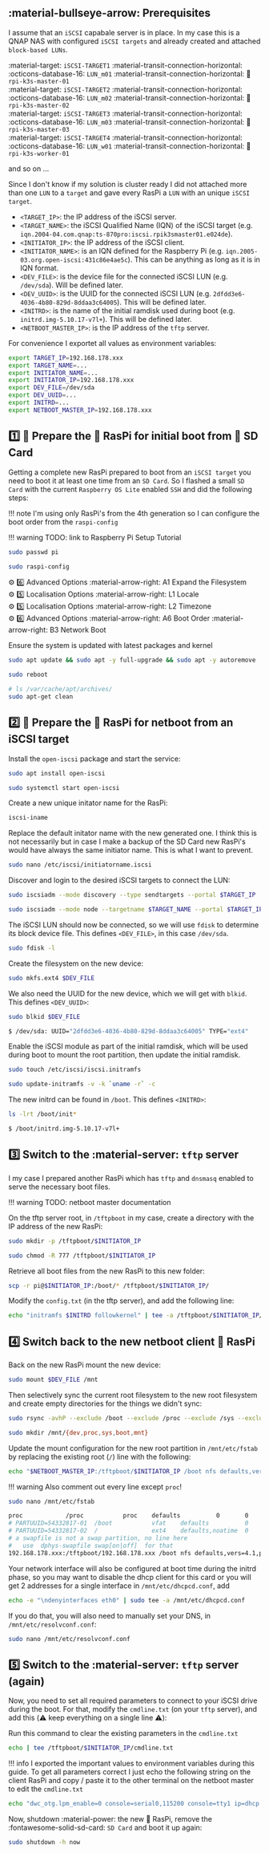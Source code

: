## :material-bullseye-arrow: Prerequisites
I assume that an `iSCSI` capabale server is in place. In my case this is a QNAP NAS with configured `iSCSI targets` and already created and attached `block-based LUNs`.

:material-target: `iSCSI-TARGET1` :material-transit-connection-horizontal: :octicons-database-16: `LUN_m01` :material-transit-connection-horizontal: :strawberry: `rpi-k3s-master-01`<br>
:material-target: `iSCSI-TARGET2` :material-transit-connection-horizontal: :octicons-database-16: `LUN_m02` :material-transit-connection-horizontal: :strawberry: `rpi-k3s-master-02`<br>
:material-target: `iSCSI-TARGET3` :material-transit-connection-horizontal: :octicons-database-16: `LUN_m03` :material-transit-connection-horizontal: :strawberry: `rpi-k3s-master-03`<br>
:material-target: `iSCSI-TARGET4` :material-transit-connection-horizontal: :octicons-database-16: `LUN_w01` :material-transit-connection-horizontal: :strawberry: `rpi-k3s-worker-01`<br>

and so on ...

Since I don't know if my solution is cluster ready I did not attached more than one `LUN` to a `target` and gave every RasPi a `LUN` with an unique `iSCSI target`.

* `<TARGET_IP>`: the IP address of the iSCSI server.
* `<TARGET_NAME>`: the iSCSI Qualified Name (IQN) of the iSCSI target (e.g. `iqn.2004-04.com.qnap:ts-870pro:iscsi.rpik3smaster01.e024de`).
* `<INITIATOR_IP>`: the IP address of the iSCSI client.
* `<INITIATOR_NAME>`: is an IQN defined for the Raspberry Pi (e.g. `iqn.2005-03.org.open-iscsi:431c86e4ae5c`). This can be anything as long as it is in IQN format.
* `<DEV_FILE>`: is the device file for the connected iSCSI LUN (e.g. `/dev/sda`). Will be defined later.
* `<DEV_UUID>`: is the UUID for the connected iSCSI LUN (e.g. `2dfdd3e6-4036-4b80-829d-8ddaa3c64005`). This will be defined later.
* `<INITRD>`: is the name of the initial ramdisk used during boot (e.g. `initrd.img-5.10.17-v7l+`). This will be defined later.
* `<NETBOOT_MASTER_IP>`: is the IP address of the `tftp` server.

For convenience I exportet all values as environment variables:

``` bash
export TARGET_IP=192.168.178.xxx
export TARGET_NAME=...
export INITIATOR_NAME=...
export INITIATOR_IP=192.168.178.xxx
export DEV_FILE=/dev/sda
export DEV_UUID=...
export INITRD=...
export NETBOOT_MASTER_IP=192.168.178.xxx
```

## :one: :rocket: Prepare the :strawberry: RasPi for initial boot from :floppy_disk: SD Card
Getting a complete new RasPi prepared to boot from an `iSCSI target` you need to boot it at least one time from an `SD Card`. So I flashed a small `SD Card` with the current `Raspberry OS Lite` enabled `SSH` and did the following steps:

!!! note
    I'm using only RasPi's from the 4th generation so I can configure the boot order from the `raspi-config`

!!! warning
    TODO: link to Raspberry Pi Setup Tutorial

``` bash
sudo passwd pi
```

``` bash
sudo raspi-config
```

:gear: :six: Advanced Options :material-arrow-right: A1 Expand the Filesystem <br>
:gear: :five: Localisation Options :material-arrow-right: L1 Locale <br>
:gear: :five: Localisation Options :material-arrow-right: L2 Timezone <br>
:gear: :six: Advanced Options :material-arrow-right: A6 Boot Order :material-arrow-right: B3 Network Boot <br>

Ensure the system is updated with latest packages and kernel
``` bash 
sudo apt update && sudo apt -y full-upgrade && sudo apt -y autoremove
```

``` bash
sudo reboot
```

``` bash
# ls /var/cache/apt/archives/
sudo apt-get clean
```

## :two: :rocket: Prepare the :strawberry: RasPi for netboot from an iSCSI target

Install the `open-iscsi` package and start the service:

``` bash
sudo apt install open-iscsi
```

``` bash
sudo systemctl start open-iscsi
```

Create a new unique initator name for the RasPi:

``` bash
iscsi-iname
```

Replace the default initator name with the new generated one. I think this is not necessarily but in case I make a backup of the SD Card new RasPi's would have always the same initiator name. This is what I want to prevent.

``` bash
sudo nano /etc/iscsi/initiatorname.iscsi
```

Discover and login to the desired iSCSI targets to connect the LUN:

``` bash
sudo iscsiadm --mode discovery --type sendtargets --portal $TARGET_IP
```

``` bash
sudo iscsiadm --mode node --targetname $TARGET_NAME --portal $TARGET_IP --login
```

The iSCSI LUN should now be connected, so we will use `fdisk` to determine its block device file. This defines `<DEV_FILE>`, in this case `/dev/sda`.

``` bash
sudo fdisk -l
```

Create the filesystem on the new device:

``` bash
sudo mkfs.ext4 $DEV_FILE
```

We also need the UUID for the new device, which we will get with `blkid`. This defines `<DEV_UUID>`:

```bash
sudo blkid $DEV_FILE
```

``` bash
$ /dev/sda: UUID="2dfdd3e6-4036-4b80-829d-8ddaa3c64005" TYPE="ext4"
```

Enable the iSCSI module as part of the initial ramdisk, which will be used during boot to mount the root partition, then update the initial ramdisk.

```bash
sudo touch /etc/iscsi/iscsi.initramfs
```

```bash
sudo update-initramfs -v -k `uname -r` -c
```

The new initrd can be found in `/boot`. This defines `<INITRD>`:

```bash
ls -lrt /boot/init*
```

``` bash
$ /boot/initrd.img-5.10.17-v7l+
```

## :three: Switch to the :material-server: `tftp` server

I my case I prepared another RasPi which has `tftp` and `dnsmasq` enabled to serve the necessary boot files.

!!! warning
    TODO: netboot master documentation

On the tftp server root, in `/tftpboot` in my case, create a directory with the IP address of the new RasPi:

``` bash
sudo mkdir -p /tftpboot/$INITIATOR_IP
```

``` bash
sudo chmod -R 777 /tftpboot/$INITIATOR_IP
```

Retrieve all boot files from the new RasPi to this new folder:

``` bash
scp -r pi@$INITIATOR_IP:/boot/* /tftpboot/$INITIATOR_IP/
```

Modify the `config.txt` (in the tftp server), and add the following line:

```bash
echo "initramfs $INITRD followkernel" | tee -a /tftpboot/$INITIATOR_IP/config.txt
```

## :four: Switch back to the new netboot client :strawberry: RasPi

Back on the new RasPi mount the new device:

```bash
sudo mount $DEV_FILE /mnt
```

Then selectively sync the current root filesystem to the new root filesystem and create empty directories for the things we didn't sync:

```bash
sudo rsync -avhP --exclude /boot --exclude /proc --exclude /sys --exclude /dev --exclude /mnt / /mnt/
```

```bash
sudo mkdir /mnt/{dev,proc,sys,boot,mnt}
```

Update the mount configuration for the new root partition in `/mnt/etc/fstab` by replacing the existing root (`/`) line with the following:

``` bash
echo "$NETBOOT_MASTER_IP:/tftpboot/$INITIATOR_IP /boot nfs defaults,vers=4.1,proto=tcp 0 0" | sudo tee -a /mnt/etc/fstab
```

!!! warning
    Also comment out every line except `proc`!

``` bash
sudo nano /mnt/etc/fstab
```

``` bash
proc            /proc           proc    defaults          0       0
# PARTUUID=54332817-01  /boot           vfat    defaults          0       2
# PARTUUID=54332817-02  /               ext4    defaults,noatime  0       1
# a swapfile is not a swap partition, no line here
#   use  dphys-swapfile swap[on|off]  for that
192.168.178.xxx:/tftpboot/192.168.178.xxx /boot nfs defaults,vers=4.1,proto=tcp 0 0
```

Your network interface will also be configured at boot time during the initrd phase, so you may want to disable the dhcp client for this card or you will get 2 addresses for a single interface in `/mnt/etc/dhcpcd.conf`, add

``` bash
echo -e "\ndenyinterfaces eth0" | sudo tee -a /mnt/etc/dhcpcd.conf
```

If you do that, you will also need to manually set your DNS, in `/mnt/etc/resolvconf.conf`:

``` bash
sudo nano /mnt/etc/resolvconf.conf
```

## :five: Switch to the :material-server: `tftp` server (again)

Now, you need to set all required parameters to connect to your iSCSI drive during the boot.
For that, modify the `cmdline.txt` (on your `tftp` server), and add this (:warning: keep everything on a single line :warning:):

Run this command to clear the existing parameters in the `cmdline.txt`

``` bash
echo | tee /tftpboot/$INITIATOR_IP/cmdline.txt
```
!!! info
    I exported the important values to environment variables during this guide. To get all parameters correct I just echo the following string on the client RasPi and copy / paste it to the other terminal on the netboot master to edit the `cmdline.txt`

``` bash
echo "dwc_otg.lpm_enable=0 console=serial0,115200 console=tty1 ip=dhcp root=UUID=$DEV_UUID rootfstype=ext4 elevator=deadline fsck.repair=yes rootwait qmap=fr ISCSI_INITIATOR=$INITIATOR_NAME ISCSI_TARGET_NAME=$TARGET_NAME ISCSI_TARGET_IP=$TARGET_IP ISCSI_TARGET_PORT=3260 rw" | tee /tftpboot/$INITIATOR_IP/cmdline.txt
```

Now, shutdown :material-power: the new :strawberry: RasPi, remove the :fontawesome-solid-sd-card: `SD Card` and boot it up again:

```bash
sudo shutdown -h now
```
